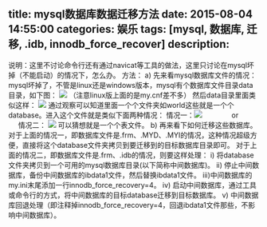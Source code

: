 title: mysql数据库数据迁移方法
date: 2015-08-04 14:55:00
categories: 娱乐
tags: [mysql, 数据库, 迁移, .idb, innodb_force_recover]
description:
---
说明：这里不讨论命令行还有通过navicat等工具的做法，这里只讨论在mysql坏掉（不能启动）的情况下，怎么办。
方法：
a) 先来看mysql数据库文件的情况：
mysql坏掉了，不管是linux还是windows版本，mysql有个数据库文件目录data目录，如下图：
![](http://img.blog.csdn.net/20150804143020953?watermark/2/text/aHR0cDovL2Jsb2cuY3Nkbi5uZXQv/font/5a6L5L2T/fontsize/400/fill/I0JBQkFCMA==/dissolve/70/gravity/Center)
（注意linux版上面的是my.cnf差不多）
然后data目录里面类似这样：
![](http://img.blog.csdn.net/20150804143149670?watermark/2/text/aHR0cDovL2Jsb2cuY3Nkbi5uZXQv/font/5a6L5L2T/fontsize/400/fill/I0JBQkFCMA==/dissolve/70/gravity/Center)
通过观察可以知道里面一个个文件夹如world这些就是一个个database。进入这个文件就是类似下面两种情况：
情况一：![](http://img.blog.csdn.net/20150804143425201?watermark/2/text/aHR0cDovL2Jsb2cuY3Nkbi5uZXQv/font/5a6L5L2T/fontsize/400/fill/I0JBQkFCMA==/dissolve/70/gravity/Center)               or               情况二： ![](http://img.blog.csdn.net/20150804143434747?watermark/2/text/aHR0cDovL2Jsb2cuY3Nkbi5uZXQv/font/5a6L5L2T/fontsize/400/fill/I0JBQkFCMA==/dissolve/70/gravity/Center)
可以猜想就是一个个表文件。
b) 再来看下如何迁移这些数据库。
对于上面的情况一，即数据库文件是.frm、.MYD、.MYI的情况，这种情况超级方便，直接将这个database文件夹拷贝到要迁移到的目标数据库目录即可。
对于上面的情况二，即数据库文件是.frm、.idb的情况，则要这样处理：
i) 将database文件夹拷贝到一个可用的mysql数据库目录(以下简称中间数据库)。
ii) 停止中间数据库，备份中间数据库的ibdata1文件，然后替换ibdata1文件。
iii)中间数据库的my.ini末尾添加一行innodb_force_recovery=4。
iv) 启动中间数据库，通过工具或命令行的方式，将中间数据库的目标database迁移到目标数据库。
v) 中间数据库回退处理（即注释掉innodb_force_recovery=4，回退ibdata1文件那些，不影响中间数据库）。
